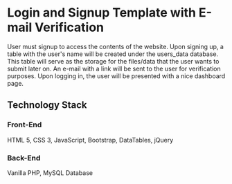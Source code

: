 # Login and Signup Template with E-mail Verification

User must signup to access the contents of the website. Upon signing up, a table with the user's name will be created under the users_data database. This table will serve as the storage for the files/data that the user wants to submit later on. An e-mail with a link will be sent to the user for verification purposes. Upon logging in, the user will be presented with a nice dashboard page.

## Technology Stack

### Front-End

HTML 5, CSS 3, JavaScript, Bootstrap, DataTables, jQuery

### Back-End
Vanilla PHP, MySQL Database